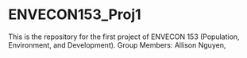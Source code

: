 # ENVECON153_Proj1
This is the repository for the first project of ENVECON 153 (Population, Environment, and Development). Group Members: Allison Nguyen, 
